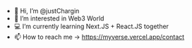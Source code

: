 - 👋 Hi, I’m @justChargin
- 👀 I’m interested in Web3 World
- 💻 I’m currently learning Next.JS + React.JS together
- 📫 How to reach me -> https://myverse.vercel.app/contact
